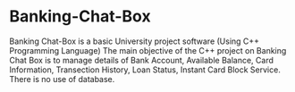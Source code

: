 # Banking-Chat-Box
Banking Chat-Box is a basic University project software (Using C++ Programming Language)
The main objective of the C++ project on Banking Chat Box is to manage details of Bank Account, Available Balance, Card Information, Transection History, Loan Status, Instant Card Block Service.
There is no use of database.
